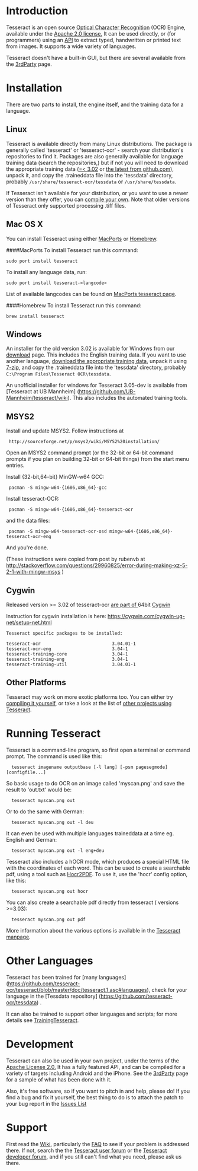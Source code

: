 # Introduction

Tesseract is an open source [Optical Character Recognition](https://en.wikipedia.org/wiki/Optical_character_recognition) (OCR) Engine, available under the [Apache 2.0 license.](http://www.apache.org/licenses/LICENSE-2.0) It can be used directly, or (for programmers) using an [API](https://github.com/tesseract-ocr/tesseract/blob/master/api/baseapi.h) to extract typed, handwritten or printed text from images. It supports a wide variety of languages.

Tesseract doesn't have a built-in GUI, but there are several available from the [3rdParty](3rdParty) page.

# Installation

There are two parts to install, the engine itself, and the training data for a language.

## Linux

Tesseract is available directly from many Linux distributions. The package is generally called 'tesseract' or 'tesseract-ocr' - search your distribution's repositories to find it. Packages are also generally available for language training data (search the repositories,) but if not you will need to download the appropriate training data ([=< 3.02](https://sourceforge.net/projects/tesseract-ocr-alt/files/?source=navbar) or [the latest from github.com](https://github.com/tesseract-ocr/tessdata)), unpack it, and copy the .traineddata file into the 'tessdata' directory, probably `/usr/share/tesseract-ocr/tessdata` or `/usr/share/tessdata`.

If Tesseract isn't available for your distribution, or you want to use a newer version than they offer, you can [compile your own](Compiling). Note that older versions of Tesseract only supported processing .tiff files.

## Mac OS X

You can install Tesseract using either [MacPorts](https://www.macports.org/) or [Homebrew](http://brew.sh).

####MacPorts
To install Tesseract run this command: 
```
sudo port install tesseract
```
To install any language data, run:
```
sudo port install tesseract-<langcode>
```
List of available langcodes can be found on [MacPorts tesseract page](https://www.macports.org/ports.php?by=name&substr=tesseract-).

####Homebrew
To install Tesseract run this command:
```
brew install tesseract
```

## Windows

An installer for the old version 3.02 is available for Windows from our [download](Downloads) page. This includes the English training data. If you want to use another language, [download the appropriate training data](https://github.com/tesseract-ocr/tessdata), unpack it using [7-zip](http://www.7-zip.org), and copy the .traineddata file into the 'tessdata' directory, probably `C:\Program Files\Tesseract OCR\tessdata`.

An unofficial installer for windows for Tesseract 3.05-dev is available from [Tesseract at UB Mannheim] (https://github.com/UB-Mannheim/tesseract/wiki). This also includes the automated training tools.

## MSYS2

Install and update MSYS2. 
 Follow instructions at
```
 http://sourceforge.net/p/msys2/wiki/MSYS2%20installation/ 
```

Open an MSYS2 command prompt (or the 32-bit or 64-bit command prompts if you plan on building 32-bit or 64-bit things) from the start menu entries. 

Install {32-bit,64-bit} MinGW-w64 GCC:

```
 pacman -S mingw-w64-{i686,x86_64}-gcc
```

Install tesseract-OCR:

```
 pacman -S mingw-w64-{i686,x86_64}-tesseract-ocr
```

and the data files:

```
 pacman -S mingw-w64-tesseract-ocr-osd mingw-w64-{i686,x86_64}-tesseract-ocr-eng
```

And you're done. 

(These instructions were copied from post by rubenvb at http://stackoverflow.com/questions/29960825/error-during-making-xz-5-2-1-with-mingw-msys )

## Cygwin

Released version >= 3.02 of tesseract-ocr [are part of ](https://mirrors.kernel.org/sourceware/cygwin/x86_64/release/tesseract-ocr/) 64bit [Cygwin](https://www.cygwin.com/)

Instruction for cygwin installation is here:
https://cygwin.com/cygwin-ug-net/setup-net.html

```
Tesseract specific packages to be installed:

tesseract-ocr                           3.04.01-1
tesseract-ocr-eng                       3.04-1
tesseract-training-core                 3.04-1
tesseract-training-eng                  3.04-1
tesseract-training-util                 3.04.01-1
```

## Other Platforms

Tesseract may work on more exotic platforms too. You can either try [compiling it yourself](Compiling), or take a look at the list of [other projects using Tesseract](3rdParty).


# Running Tesseract

Tesseract is a command-line program, so first open a terminal or command prompt. The command is used like this:

```
  tesseract imagename outputbase [-l lang] [-psm pagesegmode] [configfile...]
```

So basic usage to do OCR on an image called 'myscan.png' and save the result to 'out.txt' would be:

```
  tesseract myscan.png out
```

Or to do the same with German:

```
  tesseract myscan.png out -l deu
```

It can even be used with multiple languages traineddata at a time eg. English and German:

```
  tesseract myscan.png out -l eng+deu
```

Tesseract also includes a hOCR mode, which produces a special HTML file with the coordinates of each word. This can be used to create a searchable pdf, using a tool such as [Hocr2PDF](https://exactcode.com/opensource/exactimage/). To use it, use the 'hocr' config option, like this:

```
  tesseract myscan.png out hocr
```

You can also create a searchable pdf directly from tesseract ( versions >=3.03):

```
  tesseract myscan.png out pdf
```

More information about the various options is available in the [Tesseract manpage](https://github.com/tesseract-ocr/tesseract/blob/master/doc/tesseract.1.asc).

# Other Languages

Tesseract has been trained for [many languages] (https://github.com/tesseract-ocr/tesseract/blob/master/doc/tesseract.1.asc#languages), check for your language in the [Tessdata repository]  (https://github.com/tesseract-ocr/tessdata) . 

It can also be trained to support other languages and scripts; for more details see [TrainingTesseract](TrainingTesseract).

# Development

Tesseract can also be used in your own project, under the terms of the [Apache License 2.0.](http://www.apache.org/licenses/LICENSE-2.0) It has a fully featured API, and can be compiled for a variety of targets including Android and the iPhone. See the [3rdParty](3rdParty) page for a sample of what has been done with it.

Also, it's free software, so if you want to pitch in and help, please do!
If you find a bug and fix it yourself, the best thing to do is to attach the patch to your bug report in the [Issues List](https://github.com/tesseract-ocr/tesseract/issues)

# Support

First read the [Wiki](https://github.com/tesseract-ocr/tesseract/wiki), particularly the [FAQ](FAQ) to see if your problem is addressed there. If not, search the the [Tesseract user forum](http://groups.google.com/group/tesseract-ocr) or the [Tesseract developer forum](http://groups.google.com/group/tesseract-dev), and if you still can't find what you need, please ask us there.